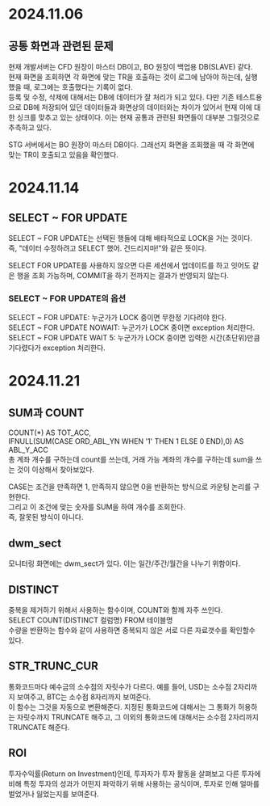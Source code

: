 # 2024.11.06

## 공통 화면과 관련된 문제

현재 개발서버는 CFD 원장이 마스터 DB이고, BO 원장이 백업용 DB(SLAVE) 같다. </br>
현재 화면을 조회하면 각 화면에 맞는 TR을 호출하는 것이 로그에 남아야 하는데, 실행했을 때, 로그에는 호출했다는 기록이 없다. </br>
등록 및 수정, 삭제에 대해서는 DB에 데이터가 잘 처리가 되고 있다. 다만 기존 테스트용으로 DB에 저장되어 있던 데이터들과 화면상의 데이터와는 차이가 있어서 현재 이에 대한 싱크를 맞추고 있는 상태이다.
이는 현재 공통과 관련된 화면들이 대부분 그럴것으로 추측하고 있다.

STG 서버에서는 BO 원장이 마스터 DB이다. 그래선지 화면을 조회했을 때 각 화면에 맞는 TR이 호출되고 있음을 확인했다.

# 2024.11.14 

## SELECT ~ FOR UPDATE

SELECT ~ FOR UPDATE는 선택된 행들에 대해 배타적으로 LOCK을 거는 것이다. 즉, "데이터 수정하려고 SELECT 했어. 건드리지마!"와 같은 뜻이다.

SELECT FOR UPDATE를 사용하지 않으면 다른 세션에서 업데이트를 하고 잇어도 같은 행을 조회 가능하며, COMMIT을 하기 전까지는 결과가 반영되지 않는다.

### SELECT ~ FOR UPDATE의 옵션 </br>
SELECT ~ FOR UPDATE: 누군가가 LOCK 중이면 무한정 기다려야 한다. </br>
SELECT ~ FOR UPDATE NOWAIT: 누군가가 LOCK 중이면 exception 처리한다. </br>
SELECT ~ FOR UPDATE WAIT 5: 누군가가 LOCK 중이면 입력한 시간(초단위)만큼 기다렸다가 exception 처리한다.

# 2024.11.21

## SUM과 COUNT
COUNT(*) AS TOT_ACC, </br>
IFNULL(SUM(CASE ORD_ABL_YN WHEN '1' THEN 1 ELSE 0 END),0) AS ABL_Y_ACC </br>
총 계좌 개수를 구하는데 count를 쓰는데, 거래 가능 계좌의 개수를 구하는데 sum을 쓰는 것이 이상해서 찾아보았다.

CASE는 조건을 만족하면 1, 만족하지 않으면 0을 반환하는 방식으로 카운팅 논리를 구현한다. </br>
그리고 이 조건에 맞는 숫자를 SUM을 하여 개수를 조회한다. </br>
즉, 잘못된 방식이 아니다.

## dwm_sect
모니터링 화면에는 dwm_sect가 있다. 이는 일간/주간/월간을 나누기 위함이다.

## DISTINCT
중복을 제거하기 위해서 사용하는 함수이며, COUNT와 함께 자주 쓰인다. </br>
SELECT COUNT(DISTINCT 컬럼명) FROM 테이블명 </br>
수량을 반환하는 함수와 같이 사용하면 중복되지 않은 서로 다른 자료갯수를 확인할수 있다.

## STR_TRUNC_CUR
통화코드마다 예수금의 소수점의 자릿수가 다르다. 예를 들어, USD는 소수점 2자리까지 보여주고, BTC는 소수점 8자리까지 보여준다. </br>
이 함수는 그것을 자동으로 변환해준다. 지정된 통화코드에 대해서는 그 통화가 허용하는 자릿수까지 TRUNCATE 해주고, 그 이외의 통화코드에 대해서는 소수점 2자리까지 TRUNCATE 해준다.

## ROI 
투자수익률(Return on Investment)인데, 투자자가 투자 활동을 살펴보고 다른 투자에 비해 특정 투자의 성과가 어떤지 파악하기 위해 사용하는 공식이며, 투자로 인해 얼마를 벌었거나 잃었는지를 보여준다.
